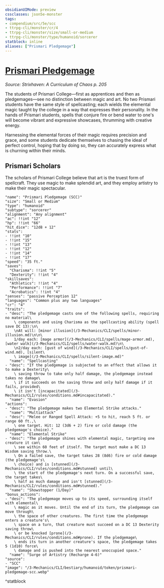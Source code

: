 ```yaml
---
obsidianUIMode: preview
cssclasses: json5e-monster
tags:
- compendium/src/5e/scc
- ttrpg-cli/monster/cr/4
- ttrpg-cli/monster/size/small-or-medium
- ttrpg-cli/monster/type/humanoid/sorcerer
statblock: inline
aliases: ["Prismari Pledgemage"]
---
```

# [Prismari Pledgemage](3-Mechanics\CLI\bestiary\humanoid/prismari-pledgemage-scc.md)
*Source: Strixhaven: A Curriculum of Chaos p. 205*  

The students of Prismari College—first as apprentices and then as pledgemages—see no distinction between magic and art. No two Prismari students have the same style of spellcasting; each wields the elemental magic taught by the college in a way that expresses their personality. In the hands of Prismari students, spells that conjure fire or bend water to one's will become vibrant and expressive showcases, thrumming with creative energy.

Harnessing the elemental forces of their magic requires precision and grace, and some students dedicate themselves to chasing the ideal of perfect control, hoping that by doing so, they can accurately express what is churning within their minds.

## Prismari Scholars

The scholars of Prismari College believe that art is the truest form of spellcraft. They use magic to make splendid art, and they employ artistry to make their magic spectacular.

```statblock
"name": "Prismari Pledgemage (SCC)"
"size": "Small or Medium"
"type": "humanoid"
"subtype": "sorcerer"
"alignment": "Any alignment"
"ac": !!int "12"
"hp": !!int "66"
"hit_dice": "12d8 + 12"
"stats":
- !!int "10"
- !!int "15"
- !!int "13"
- !!int "12"
- !!int "14"
- !!int "17"
"speed": "35 ft."
"saves":
  "Charisma": !!int "5"
  "Dexterity": !!int "4"
"skillsaves":
  "Athletics": !!int "4"
  "Performance": !!int "7"
  "Acrobatics": !!int "4"
"senses": "passive Perception 12"
"languages": "Common plus any two languages"
"cr": "4"
"traits":
- "desc": "The pledgemage casts one of the following spells, requiring no material\
    \ components and using Charisma as the spellcasting ability (spell save DC 13):\n\
    \nAt will: [minor illusion](/3-Mechanics/CLI/spells/minor-illusion.md)\n\n\
    1/day each: [mage armor](/3-Mechanics/CLI/spells/mage-armor.md), [water walk](/3-Mechanics/CLI/spells/water-walk.md)\n\
    \n2/day each: [gust of wind](/3-Mechanics/CLI/spells/gust-of-wind.md), [silent\
    \ image](/3-Mechanics/CLI/spells/silent-image.md)"
  "name": "Spellcasting"
- "desc": "If the pledgemage is subjected to an effect that allows it to make a Dexterity\
    \ saving throw to take only half damage, the pledgemage instead takes no damage\
    \ if it succeeds on the saving throw and only half damage if it fails, provided\
    \ it isn't [incapacitated](/3-Mechanics/CLI/rules/conditions.md#incapacitated)."
  "name": "Evasion"
"actions":
- "desc": "The pledgemage makes two Elemental Strike attacks."
  "name": "Multiattack"
- "desc": "Melee or Ranged Spell Attack: +5 to hit, reach 5 ft. or range 60 ft.,\
    \ one target. Hit: 12 (3d6 + 2) fire or cold damage (the pledgemage's choice)."
  "name": "Elemental Strike"
- "desc": "The pledgemage shines with elemental magic, targeting one creature it can\
    \ see within 60 feet of itself. The target must make a DC 13 Wisdom saving throw.\
    \ On a failed save, the target takes 28 (8d6) fire or cold damage (the pledgemage's\
    \ choice) and is [stunned](/3-Mechanics/CLI/rules/conditions.md#stunned) until\
    \ the start of the pledgemage's next turn. On a successful save, the target takes\
    \ half as much damage and isn't [stunned](/3-Mechanics/CLI/rules/conditions.md#stunned)."
  "name": "Showstopper (1/Day)"
"bonus_actions":
- "desc": "The pledgemage moves up to its speed, surrounding itself with elemental\
    \ magic as it moves. Until the end of its turn, the pledgemage can move through\
    \ the space of other creatures. The first time the pledgemage enters a creature's\
    \ space on a turn, that creature must succeed on a DC 13 Dexterity saving throw\
    \ or be knocked [prone](/3-Mechanics/CLI/rules/conditions.md#prone). If the pledgemage\
    \ ends its turn in another creature's space, the pledgemage takes 5 (1d10) force\
    \ damage and is pushed into the nearest unoccupied space."
  "name": "Surge of Artistry (Recharge 4-6)"
"source":
- "SCC"
"image": "/3-Mechanics/CLI/bestiary/humanoid/token/prismari-pledgemage-scc.webp"
```
^statblock